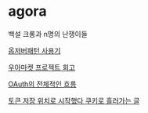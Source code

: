 # agora
백설 크롱과 n명의 난쟁이들

[옵저버패턴 사용기](https://velog.io/post-stats/5c12def4-6a13-4871-9a3a-467dcf7d902e)

[우아마켓 프로젝트 회고](https://secret-climb-fb2.notion.site/0724-04ee02ad780a47dab0b4e90e9d6b2301)

[OAuth의 전체적인 흐름](https://velog.io/@proshy/OAuth%EC%9D%98-%EC%A0%84%EC%B2%B4%EC%A0%81%EC%9D%B8-%ED%9D%90%EB%A6%84)

[토큰 저장 위치로 시작했다 쿠키로 흘러가는 글](https://secret-climb-fb2.notion.site/JWT-353d76ac4ad842a58f04adc4ac6a0e90)
